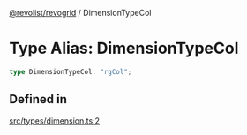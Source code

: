[@revolist/revogrid](README.md) / DimensionTypeCol

# Type Alias: DimensionTypeCol

```ts
type DimensionTypeCol: "rgCol";
```

## Defined in

[src/types/dimension.ts:2](https://github.com/revolist/revogrid/blob/93978cbf92b3c4002586c5528517b1ce86d856d9/src/types/dimension.ts#L2)

